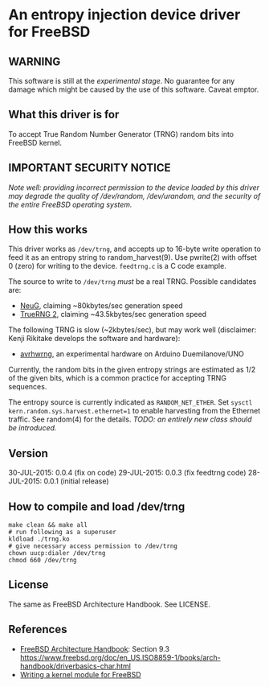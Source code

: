 # An entropy injection device driver for FreeBSD

## WARNING

This software is still at the *experimental stage*. No guarantee for any damage
which might be caused by the use of this software. Caveat emptor.

## What this driver is for

To accept True Random Number Generator (TRNG) random bits into FreeBSD kernel.

## IMPORTANT SECURITY NOTICE

*Note well: providing incorrect permission to the device loaded by this driver
may degrade the quality of /dev/random, /dev/urandom, and the security of the
entire FreeBSD operating system.*

## How this works

This driver works as `/dev/trng`, and accepts up to 16-byte write operation to
feed it as an entropy string to random_harvest(9). Use pwrite(2) with offset 0
(zero) for writing to the device. `feedtrng.c` is a C code example.

The source to write to `/dev/trng` *must* be a real TRNG. Possible candidates are:

* [NeuG](http://www.gniibe.org/memo/development/gnuk/rng/neug.html), claiming ~80kbytes/sec generation speed
* [TrueRNG 2](https://www.tindie.com/products/ubldit/truerng-hardware-random-number-generator/), claiming ~43.5kbytes/sec generation speed

The following TRNG is slow (~2kbytes/sec), but may work well (disclaimer: Kenji
Rikitake develops the software and hardware):

* [avrhwrng](https://github.com/jj1bdx/avrhwrng/), an experimental hardware on Arduino Duemilanove/UNO

Currently, the random bits in the given entropy strings are estimated as 1/2 of
the given bits, which is a common practice for accepting TRNG sequences.

The entropy source is currently indicated as `RANDOM_NET_ETHER`. Set `sysctl
kern.random.sys.harvest.ethernet=1` to enable harvesting from the Ethernet
traffic. See random(4) for the details. *TODO: an entirely new class should be
introduced.*

## Version

30-JUL-2015: 0.0.4 (fix on code)
29-JUL-2015: 0.0.3 (fix feedtrng code)
28-JUL-2015: 0.0.1 (initial release)

## How to compile and load /dev/trng

    make clean && make all
    # run following as a superuser
    kldload ./trng.ko
    # give necessary access permission to /dev/trng
    chown uucp:dialer /dev/trng
    chmod 660 /dev/trng

## License

The same as FreeBSD Architecture Handbook. See LICENSE.

## References

* [FreeBSD Architecture Handbook](https://www.freebsd.org/doc/en_US.ISO8859-1/books/arch-handbook/index.html): Section 9.3 <https://www.freebsd.org/doc/en_US.ISO8859-1/books/arch-handbook/driverbasics-char.html>
* [Writing a kernel module for FreeBSD](http://www.freesoftwaremagazine.com/articles/writing_a_kernel_module_for_freebsd)
